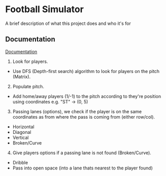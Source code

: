 
# Football Simulator

A brief description of what this project does and who it's for




## Documentation

[Documentation](https://linktodocumentation)

1. Look for players.
- Use DFS (Depth-first search) algorithm to look for players on the pitch (Matrix).

2. Populate pitch.
- Add home/away players (1/-1) to the pitch according to they're position using coordinates e.g. "ST" -> (0, 5)

3. Passing lanes (options), we check if the player is on the same coordinates as from where the pass is coming from (either row/col).
- Horizontal
- Diagonal
- Vertical
- Broken/Curve

4. Give players options if a passing lane is not found (Broken/Curve).
- Dribble
- Pass into open space (into a lane thats nearest to the player found)
